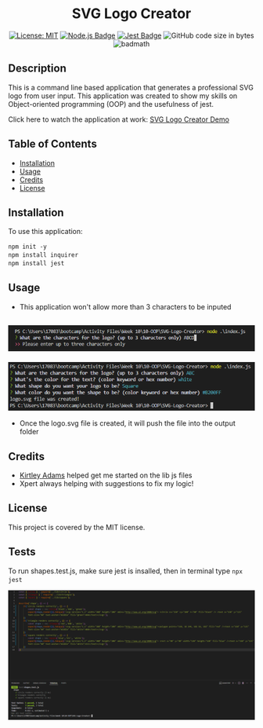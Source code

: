 <div align='center'>
  
  # SVG Logo Creator

  [![License: MIT](https://img.shields.io/badge/License-MIT-yellow.svg)](https://opensource.org/licenses/MIT)
  [![Node.js Badge](https://img.shields.io/badge/Node.js-393?logo=nodedotjs&logoColor=fff&style=flat)](https://nodejs.org/en) 
  [![Jest Badge](https://img.shields.io/badge/Jest-C21325?logo=jest&logoColor=fff&style=flat)](https://jestjs.io/)
  ![GitHub code size in bytes](https://img.shields.io/github/languages/code-size/cnm724/SVG-Logo-Creator?color=B200FF)
  ![badmath](https://img.shields.io/github/languages/top/lernantino/badmath)
  
</div>

## Description

This is a command line based application that generates a professional SVG logo from user input. This application was created to show my skills on Object-oriented programming (OOP) and the usefulness of jest.

Click here to watch the application at work: [SVG Logo Creator Demo](https://drive.google.com/file/d/1AtQKI8veV0k9cWTDNMGcQyVs3Gu3u6hM/view?usp=sharing)

## Table of Contents

- [Installation](#installation)
- [Usage](#usage)
- [Credits](#credits)
- [License](#license)

## Installation

To use this application:

```md
npm init -y
npm install inquirer
npm install jest
```

## Usage
* This application won't allow more than 3 characters to be inputed
<div align='center'>

![Won't allow more than 3 characters](./assets/Screenshot%202024-05-08%20031311.png)
---
![user input in the terminal](./assets/Screenshot%202024-05-08%20031349.png)

</div>

* Once the logo.svg file is created, it will push the file into the output folder

## Credits

* [Kirtley Adams](https://github.com/kirtleyadams) helped get me started on the lib js files
* Xpert always helping with suggestions to fix my logic!

## License

This project is covered by the MIT license.

## Tests
To run shapes.test.js, make sure jest is insalled, then in terminal type `npx jest`

![testing](./assets/Screenshot%202024-05-08%20031129.png)